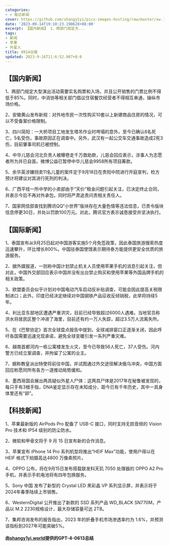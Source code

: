 ```yaml
---
categories:
- - 每日新闻
cover: https://github.com/shangy1yi/picx-images-hosting/raw/master/xw.1a15yyeng45c.webp
date: '2023-09-14T19:10:23.190628+08:00'
excerpt: 【国内新闻】 1、两部门规定大...
tags:
- 新闻
- 苹果
- 外星人
title: 0914日报
updated: 2023-9-16T11:6:52.907+8:0
---
```

## 【国内新闻】

1、两部门规定大型演出活动需要实名购票和入场，并且公开销售的门票比例不得低于85%。同时，中消协等相关部门倡议住宿餐饮经营者不得相互串通，操纵市场价格。

2、安徽黄山发布新规：对外地市民一次性购买10套以上新建商品住房的情况，可以不受备案价格限制。

3、四川简阳：一大桥项目工地发生塔吊作业时垮塌的意外，至今已确认6名死亡，5名受伤，事故原因正在调查中。另外，武汉有一起公交车交通事故造成2死3伤，目前肇事司机已被控制。

4、中华儿慈会河北负责人被曝卷走千万救助款，儿慈会回应表示，涉事人为志愿者所为并已自首。微博公益已暂停中华儿慈会9958所有项目筹款。

5、余华英涉嫌拐卖11名儿童的案件定于9月18日在贵阳中院进行开庭宣判，检方预计将建议对其进行死刑的判决。

6、广西平桂一所中学的小卖部由于“天价”租金问题引起关注，已决定终止合同，并表示今后不再对外承包，同时将严肃追责问责相关责任人。

7、国家网信部查找到腾讯QQ“小世界”版块存在大量色情等违法信息，已责令版块信息停更30日，并处以罚款100万元。对此，腾讯官方表示诚恳接受并坚决执行。

## 【国际新闻】

1、泰国宣布从9月25日起对中国游客实施5个月免签政策，因此泰国旅游搜索热度迅速攀升，环比增长800%。中国驻泰国使馆表示期待泰方能提供更安全优质的旅游服务。

2、据外媒报道，一则称中国计划禁止机关人员使用苹果手机的消息引起关注，但对此，中国外交部回应表示中国并没有出台禁止购买和使用苹果等外国品牌手机的相关政策。

3、欧盟委员会似乎计划对中国电动汽车启动反补贴调查，可能会因此提高关税限制进口；此外，印度已经决定继续对中国钢铁产品征收反倾销税，此举将持续5年。

4、利比亚东部地区遭遇严重洪灾，目前已经导致超过6000人遇难。当地官员称洪水将居民区整个冲进了海里，目前还有约一万人失踪，超过3.5万人流离失所。

5、在《巴黎协定》首次全球盘点报告中提到，全球减排窗口正逐渐关闭，因此呼吁各国需要迅速兑现承诺，避免全球变暖引发一系列严重灾难。

6、越南首都河内一栋公寓楼发生火灾，至今已导致56人死亡，37人受伤。河内警方已经立案调查，并拘留了公寓的业主。

7、据称教皇派出特使将前往中国，并试图通过外交途径解决俄乌冲突，中国方面回应称愿同所有各方一道推动局势缓和。

8、墨西哥国会展出两具疑似外星人尸体：这两具尸体是2017年在秘鲁被发现的，每只手有3根手指，DNA鉴定显示存在未知成分，距今已有千年历史，其中一具身体里还有“卵”。

## 【科技新闻】

1、苹果最新版的 AirPods Pro 配备了 USB-C 接口，同时支持无损音频的 Vision Pro 技术和 IP54 级别的防尘防水。

2、微软和甲骨文将于 9 月 15 日宣布新的合作消息。

3、苹果宣布 iPhone 14 Pro 系列机型将推出“HEIF Max”功能，使用户得以在 HEIF 格式下拍摄高达4800 万像素照片。

4、OPPO 公布，将在9月15日发布搭载联发科天玑 7050 处理器的 OPPO A2 Pro 手机，并表示手机电池将有四年包换服务。

5、Sony 中国 发布了新型的 Crystal LED 黑彩晶 VP 系列显示屏，并表示将于2024年春季陆续上市销售。

6、WesternDigital 公开推出了新款的 SSD 系列产品 WD_BLACK SN770M，产品以 M.2 2230规格设计，最大存储容量可达 2TB。

7、集邦咨询发布的报告指出，2023 年的折叠手机市场渗透率约为 1.6%，并预测该指标到2027年可能突破5%。

#### 由[shangy1yi.world](https://shangy1yi.world)提供的GPT-4-0613总结
